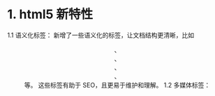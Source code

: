 # 1. html5 新特性
1.1 语义化标签：
新增了一些语义化的标签，让文档结构更清晰，比如 <header>、<footer>、<article>、<section>、<nav> 等。
这些标签有助于 SEO，且更易于维护和理解。
1.2 多媒体标签：
<audio> 和 <video>：支持音频和视频的嵌入，提供控制属性（如播放、暂停、音量控制等），不需要依赖 Flash。
支持格式：如 MP4、WebM、Ogg 等。
1.3 表单增强：
新增了许多表单控件，比如 <date>, <email>, <url>, <range>, <color> 等。
支持客户端输入验证、占位符、自动完成等属性。
1.4 本地存储：
localStorage 和 sessionStorage：用于在客户端保存数据，localStorage 可永久保存数据，sessionStorage 在会话结束时清除。
替代了传统的 cookie，更加安全、高效。
1.5 Canvas：
<canvas> 元素用于绘制图形，如游戏、数据可视化、动画等，提供了 JavaScript API 支持 2D 绘图。
1.6 SVG：
HTML5 支持在 HTML 文档中嵌入 SVG（可缩放矢量图形），用于绘制矢量图形，适合在不同分辨率下保持清晰度。
1.7 地理位置（Geolocation）：
允许网页获取用户的地理位置数据，用户同意授权后可以使用 navigator.geolocation 访问位置数据，常用于地图服务和个性化推荐。
1.8 拖放（Drag and Drop）：
通过 draggable 属性和事件监听，允许用户在页面上进行拖放操作，实现元素的自由拖拽。
1.9 Web Workers：
允许在后台运行 JavaScript 代码，不会阻塞主线程，适合执行大量运算和数据处理。
1.10 WebSocket：
实现了客户端与服务器之间的双向通信，比传统的 HTTP 请求更高效，适合即时通讯、实时数据同步等场景。